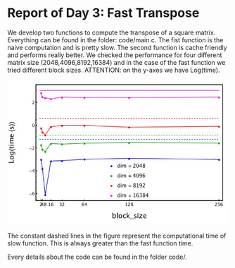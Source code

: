 # Report of Day 3: Fast Transpose

We develop two functions to compute the transpose of a square matrix. Everything can be found in the folder: code/main.c. The fist function is the naive computation and is pretty slow. The second function is cache friendly and performs really better. We checked the performance for four different matrix size (2048,4096,8192,16384) and in the case of the fast function we tried different block sizes. ATTENTION: on the y-axes we have Log(time).


![Figure_1](transpose.jpg)

The constant dashed lines in the figure represent the computational time of slow function. This is always greater than the fast function time.

Every details about the code can be found in the folder code/.